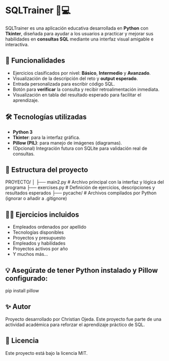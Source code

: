 # SQLTrainer 🧠💻

SQLTrainer es una aplicación educativa desarrollada en **Python** con **Tkinter**, diseñada para ayudar a los usuarios a practicar y mejorar sus habilidades en **consultas SQL** mediante una interfaz visual amigable e interactiva.

## 🚀 Funcionalidades

- Ejercicios clasificados por nivel: **Básico**, **Intermedio** y **Avanzado**.
- Visualización de la descripción del reto y **output esperado**.
- Entrada personalizada para escribir código SQL.
- Botón para **verificar** la consulta y recibir retroalimentación inmediata.
- Visualización en tabla del resultado esperado para facilitar el aprendizaje.

## 🛠️ Tecnologías utilizadas

- **Python 3**
- **Tkinter**: para la interfaz gráfica.
- **Pillow (PIL)**: para manejo de imágenes (diagramas).
- (Opcional) Integración futura con SQLite para validación real de consultas.

## 📁 Estructura del proyecto

PROYECTO/
│
├── main2.py # Archivo principal con la interfaz y lógica del programa
├── exercises.py # Definición de ejercicios, descripciones y resultados esperados
├── pycache/ # Archivos compilados por Python (ignorar o añadir a .gitignore)


## 🧑‍🏫 Ejercicios incluidos

- Empleados ordenados por apellido
- Tecnologías disponibles
- Proyectos y presupuesto
- Empleados y habilidades
- Proyectos activos por año
- Y muchos más...


## 💡 Asegúrate de tener Python instalado y Pillow configurado:
pip install pillow

## ✨ Autor
Proyecto desarrollado por Christian Ojeda.
Este proyecto fue parte de una actividad académica para reforzar el aprendizaje práctico de SQL.

## 📜 Licencia
Este proyecto está bajo la licencia MIT.
